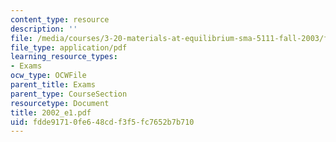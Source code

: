 ```yaml
---
content_type: resource
description: ''
file: /media/courses/3-20-materials-at-equilibrium-sma-5111-fall-2003/fdde91710fe648cdf3f5fc7652b7b710_2002_e1.pdf
file_type: application/pdf
learning_resource_types:
- Exams
ocw_type: OCWFile
parent_title: Exams
parent_type: CourseSection
resourcetype: Document
title: 2002_e1.pdf
uid: fdde9171-0fe6-48cd-f3f5-fc7652b7b710
---
```


